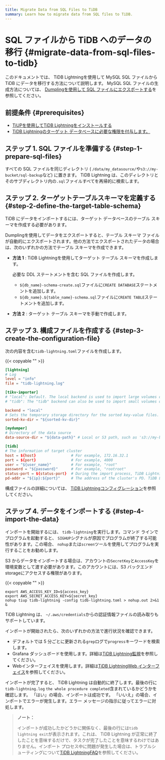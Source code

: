 ```yaml
---
title: Migrate Data from SQL Files to TiDB
summary: Learn how to migrate data from SQL files to TiDB.
---
```


# SQL ファイルから TiDB へのデータの移行 {#migrate-data-from-sql-files-to-tidb}

このドキュメントでは、 TiDB Lightningを使用して MySQL SQL ファイルから TiDB にデータを移行する方法について説明します。 MySQL SQL ファイルの生成方法については、 [<a href="/dumpling-overview.md#export-to-sql-files">Dumplingを使用して SQL ファイルにエクスポートする</a>](/dumpling-overview.md#export-to-sql-files)を参照してください。

## 前提条件 {#prerequisites}

-   [<a href="/migration-tools.md">TiUPを使用してTiDB Lightningをインストールする</a>](/migration-tools.md)
-   [<a href="/tidb-lightning/tidb-lightning-faq.md#what-are-the-privilege-requirements-for-the-target-database">TiDB Lightningのターゲット データベースに必要な権限を付与します。</a>](/tidb-lightning/tidb-lightning-faq.md#what-are-the-privilege-requirements-for-the-target-database)

## ステップ 1. SQL ファイルを準備する {#step-1-prepare-sql-files}

すべての SQL ファイルを同じディレクトリ ( `/data/my_datasource/`や`s3://my-bucket/sql-backup`など) に置きます。 TiDB Lightning は、このディレクトリとそのサブディレクトリ内の`.sql`ファイルすべてを再帰的に検索します。

## ステップ 2. ターゲットテーブルスキーマを定義する {#step-2-define-the-target-table-schema}

TiDB にデータをインポートするには、ターゲット データベースのテーブル スキーマを作成する必要があります。

Dumplingを使用してデータをエクスポートすると、テーブル スキーマ ファイルが自動的にエクスポートされます。他の方法でエクスポートされたデータの場合は、次のいずれかの方法でテーブル スキーマを作成できます。

-   **方法 1** : TiDB Lightningを使用してターゲット テーブル スキーマを作成します。

    必要な DDL ステートメントを含む SQL ファイルを作成します。

    -   `${db_name}-schema-create.sql`ファイルに`CREATE DATABASE`ステートメントを追加します。
    -   `${db_name}.${table_name}-schema.sql`ファイルに`CREATE TABLE`ステートメントを追加します。

-   **方法 2** : ターゲット テーブル スキーマを手動で作成します。

## ステップ 3. 構成ファイルを作成する {#step-3-create-the-configuration-file}

次の内容を含む`tidb-lightning.toml`ファイルを作成します。

{{< copyable "" >}}

```toml
[lightning]
# Log
level = "info"
file = "tidb-lightning.log"

[tikv-importer]
# "local": Default. The local backend is used to import large volumes of data (around or more than 1 TiB). During the import, the target TiDB cluster cannot provide any service.
# "tidb": The "tidb" backend can also be used to import small volumes of data (less than 1 TiB). During the import, the target TiDB cluster can provide service normally. For the information about backend mode, refer to https://docs.pingcap.com/tidb/stable/tidb-lightning-backends.

backend = "local"
# Sets the temporary storage directory for the sorted key-value files. The directory must be empty, and the storage space must be greater than the size of the dataset to be imported. For better import performance, it is recommended to use a directory different from `data-source-dir` and use flash storage and exclusive I/O for the directory.
sorted-kv-dir = "${sorted-kv-dir}"

[mydumper]
# Directory of the data source
data-source-dir = "${data-path}" # Local or S3 path, such as 's3://my-bucket/sql-backup'

[tidb]
# The information of target cluster
host = ${host}                # For example, 172.16.32.1
port = ${port}                # For example, 4000
user = "${user_name}"         # For example, "root"
password = "${password}"      # For example, "rootroot"
status-port = ${status-port}  # During the import process, TiDB Lightning needs to obtain table schema information from the "Status Port" of TiDB, such as 10080.
pd-addr = "${ip}:${port}"     # The address of the cluster's PD. TiDB Lightning obtains some information through PD, such as 172.16.31.3:2379. When backend = "local", you must correctly specify status-port and pd-addr. Otherwise, the import will encounter errors.
```

構成ファイルの詳細については、 [<a href="/tidb-lightning/tidb-lightning-configuration.md">TiDB Lightningコンフィグレーション</a>](/tidb-lightning/tidb-lightning-configuration.md)を参照してください。

## ステップ 4. データをインポートする {#step-4-import-the-data}

インポートを開始するには、 `tidb-lightning`を実行します。コマンド ラインでプログラムを起動すると、 `SIGHUP`シグナルが原因でプログラムが終了する可能性があります。この場合、 `nohup`または`screen`ツールを使用してプログラムを実行することをお勧めします。

S3 からデータをインポートする場合は、アカウントの`SecretKey`と`AccessKey`を環境変数として渡す必要があります。このアカウントには、S3 バックエンドstorageにアクセスする権限があります。

{{< copyable "" >}}

```shell
export AWS_ACCESS_KEY_ID=${access_key}
export AWS_SECRET_ACCESS_KEY=${secret_key}
nohup tiup tidb-lightning -config tidb-lightning.toml > nohup.out 2>&1 &
```

TiDB Lightning は、 `~/.aws/credentials`からの認証情報ファイルの読み取りもサポートしています。

インポートが開始されたら、次のいずれかの方法で進行状況を確認できます。

-   デフォルトでは 5 分ごとに更新される`grep`ログで`progress`キーワードを検索します。
-   Grafana ダッシュボードを使用します。詳細は[<a href="/tidb-lightning/monitor-tidb-lightning.md">TiDB Lightning監視</a>](/tidb-lightning/monitor-tidb-lightning.md)を参照してください。
-   Webインターフェイスを使用します。詳細は[<a href="/tidb-lightning/tidb-lightning-web-interface.md">TiDB LightningWeb インターフェイス</a>](/tidb-lightning/tidb-lightning-web-interface.md)を参照してください。

インポートが完了すると、 TiDB Lightning は自動的に終了します。最後の行に`tidb-lightning.log` `the whole procedure completed`含まれているかどうかを確認します。 「はい」の場合、インポートは成功です。 「いいえ」の場合、インポートでエラーが発生します。エラー メッセージの指示に従ってエラーに対処します。

> **ノート：**
>
> インポートが成功したかどうかに関係なく、最後の行には`tidb lightning exit`が表示されます。これは、 TiDB Lightning が正常に終了したことを意味するだけで、タスクが完了したことを意味するわけではありません。インポート プロセス中に問題が発生した場合は、トラブルシューティングについて[<a href="/tidb-lightning/tidb-lightning-faq.md">TiDB LightningFAQ</a>](/tidb-lightning/tidb-lightning-faq.md)を参照してください。
